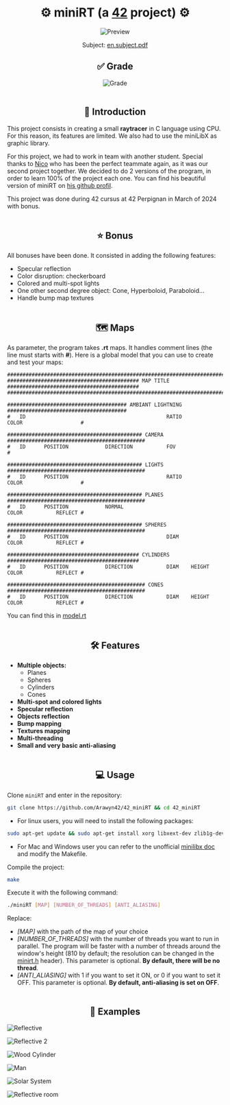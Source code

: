 <div align="center">
  <h1>⚙️ miniRT (a <a href="https://42perpignan.fr/">42</a> project) ⚙️</h1>
  <img src="examples/reflective_room.png" alt="Preview">
  <p>Subject: <a href="subject/en.subject.pdf">en.subject.pdf</a></p>
</div>

<div align="center">
  <h2>✅ Grade</h2>
  <img src="grade.png" alt="Grade">
</div><br>

## <div align="center">📄 Introduction</div>
This project consists in creating a small **raytracer** in C language using CPU. For this reason, its features are limited. We also had to use the miniLibX as graphic library.

For this project, we had to work in team with another student. Special thanks to [Nico](https://github.com/Floperatok) who has been the perfect teammate again, as it was our second project together. We decided to do 2 versions of the program, in order to learn 100% of the project each one. You can find his beautiful version of miniRT on [his github profil](https://github.com/Floperatok/42-miniRT).

This project was done during 42 cursus at 42 Perpignan in March of 2024 with bonus.
<br><br>

## <div align="center">⭐ Bonus</div>
All bonuses have been done. It consisted in adding the following features:
- Specular reflection
- Color disruption: checkerboard
- Colored and multi-spot lights
- One other second degree object: Cone, Hyperboloid, Paraboloid...
- Handle bump map textures
<br><br>

## <div align="center">🗺️ Maps</div>
As parameter, the program takes **.rt** maps. It handles comment lines (the line must starts with **#**).
Here is a global model that you can use to create and test your maps:

```
#################################################################################################
########################################### MAP TITLE ###########################################
#################################################################################################

####################################### AMBIANT LIGHTNING #######################################
#	ID												RATIO				COLOR					#

############################################ CAMERA #############################################
#	ID		POSITION			DIRECTION			FOV											#

############################################ LIGHTS #############################################
#	ID		POSITION								RATIO				COLOR					#

############################################ PLANES #############################################
#	ID		POSITION			NORMAL									COLOR			REFLECT	#

############################################ SPHERES #############################################
#	ID		POSITION								DIAM				COLOR			REFLECT	#

########################################### CYLINDERS ###########################################
#	ID		POSITION			DIRECTION			DIAM	HEIGHT		COLOR			REFLECT	#

############################################# CONES #############################################
#	ID		POSITION			DIRECTION			DIAM	HEIGHT		COLOR			REFLECT	#
```

You can find this in [model.rt](maps/model.rt)</a>
<br><br>

## <div align="center">🛠️ Features</div>
- **Multiple objects:**
    - Planes
    - Spheres
    - Cylinders
    - Cones
- **Multi-spot and colored lights**
- **Specular reflection**
- **Objects reflection**
- **Bump mapping**
- **Textures mapping**
- **Multi-threading**
- **Small and very basic anti-aliasing**
<br><br>

## <div align="center">💻 Usage</div>
Clone `miniRT` and enter in the repository:
```sh
git clone https://github.com/Arawyn42/42_miniRT && cd 42_miniRT
```

- For linux users, you will need to install the following packages:
```sh
sudo apt-get update && sudo apt-get install xorg libxext-dev zlib1g-dev libbsd-dev && sudo apt-get upgrade
```
- For Mac and Windows user you can refer to the unofficial [minilibx doc](https://harm-smits.github.io/42docs/libs/minilibx/getting_started.html) and modify the Makefile.

Compile the project:
```sh
make
```

Execute it with the following command:
```sh
./miniRT [MAP] [NUMBER_OF_THREADS] [ANTI_ALIASING]
```
Replace:
- *[MAP]* with the path of the map of your choice
- *[NUMBER_OF_THREADS]* with the number of threads you want to run in parallel. The program will be faster with a number of threads around the window's height (810 by default; the resolution can be changed in the [minirt.h](includes/minirt.h) header). This parameter is optional. **By default, there will be no thread**.
- *[ANTI_ALIASING]* with 1 if you want to set it ON, or 0 if you want to set it OFF. This parameter is optional. **By default, anti-aliasing is set on OFF**.
<br><br>

## <div align="center">📂 Examples</div>
![Reflective](examples/reflective.png)

![Reflective 2](examples/reflective2.png)

![Wood Cylinder](examples/wood.png)

![Man](examples/man.png)

![Solar System](examples/solar_system.png)

![Reflective room](examples/reflective_room.png)

